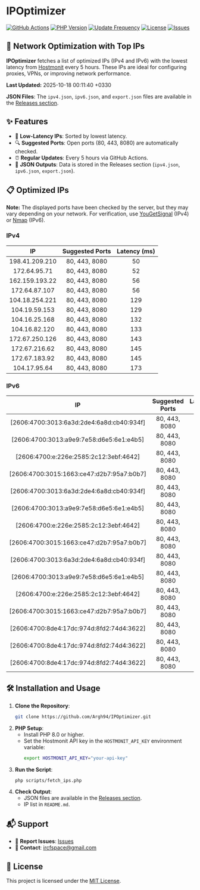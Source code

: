 # IPOptimizer

[![GitHub Actions](https://github.com/Argh94/IPOptimizer/workflows/IPOptimizer/badge.svg)](https://github.com/Argh94/IPOptimizer/actions)
[![PHP Version](https://img.shields.io/badge/PHP-8.0-blue)](https://www.php.net)
[![Update Frequency](https://img.shields.io/badge/Updates-Every%205%20Hours-green)](https://github.com/Argh94/IPOptimizer)
[![License](https://img.shields.io/badge/License-MIT-yellow)](https://opensource.org/licenses/MIT)
[![Issues](https://img.shields.io/github/issues/Argh94/IPOptimizer)](https://github.com/Argh94/IPOptimizer/issues)

## 🚀 Network Optimization with Top IPs

**IPOptimizer** fetches a list of optimized IPs (IPv4 and IPv6) with the lowest latency from [Hostmonit](https://hostmonit.com/) every 5 hours. These IPs are ideal for configuring proxies, VPNs, or improving network performance.

**Last Updated:** 2025-10-18 00:11:40 +0330

**JSON Files**: The `ipv4.json`, `ipv6.json`, and `export.json` files are available in the [Releases section](https://github.com/Argh94/IPOptimizer/releases).

## ✨ Features
- 📡 **Low-Latency IPs**: Sorted by lowest latency.
- 🔍 **Suggested Ports**: Open ports (80, 443, 8080) are automatically checked.
- ⏰ **Regular Updates**: Every 5 hours via GitHub Actions.
- 📄 **JSON Outputs**: Data is stored in the Releases section (`ipv4.json`, `ipv6.json`, `export.json`).

## 📋 Optimized IPs

**Note:** The displayed ports have been checked by the server, but they may vary depending on your network. For verification, use [YouGetSignal](https://www.yougetsignal.com/tools/open-ports/) (IPv4) or [Nmap](https://nmap.org/) (IPv6).

### IPv4
| IP | Suggested Ports | Latency (ms) |
|:---:|:---------------:|:------------:|
| 198.41.209.210 | 80, 443, 8080 | 50 |
| 172.64.95.71 | 80, 443, 8080 | 52 |
| 162.159.193.22 | 80, 443, 8080 | 56 |
| 172.64.87.107 | 80, 443, 8080 | 56 |
| 104.18.254.221 | 80, 443, 8080 | 129 |
| 104.19.59.153 | 80, 443, 8080 | 129 |
| 104.16.25.168 | 80, 443, 8080 | 132 |
| 104.16.82.120 | 80, 443, 8080 | 133 |
| 172.67.250.126 | 80, 443, 8080 | 143 |
| 172.67.216.62 | 80, 443, 8080 | 145 |
| 172.67.183.92 | 80, 443, 8080 | 145 |
| 104.17.95.64 | 80, 443, 8080 | 173 |

### IPv6
| IP | Suggested Ports | Latency (ms) |
|:---:|:---------------:|:------------:|
| [2606:4700:3013:6a3d:2de4:6a8d:cb40:934f] | 80, 443, 8080 | 3 |
| [2606:4700:3013:a9e9:7e58:d6e5:6e1:e4b5] | 80, 443, 8080 | 3 |
| [2606:4700:e:226e:2585:2c12:3ebf:4642] | 80, 443, 8080 | 3 |
| [2606:4700:3015:1663:ce47:d2b7:95a7:b0b7] | 80, 443, 8080 | 3 |
| [2606:4700:3013:6a3d:2de4:6a8d:cb40:934f] | 80, 443, 8080 | 3 |
| [2606:4700:3013:a9e9:7e58:d6e5:6e1:e4b5] | 80, 443, 8080 | 3 |
| [2606:4700:e:226e:2585:2c12:3ebf:4642] | 80, 443, 8080 | 3 |
| [2606:4700:3015:1663:ce47:d2b7:95a7:b0b7] | 80, 443, 8080 | 3 |
| [2606:4700:3013:6a3d:2de4:6a8d:cb40:934f] | 80, 443, 8080 | 3 |
| [2606:4700:3013:a9e9:7e58:d6e5:6e1:e4b5] | 80, 443, 8080 | 3 |
| [2606:4700:e:226e:2585:2c12:3ebf:4642] | 80, 443, 8080 | 3 |
| [2606:4700:3015:1663:ce47:d2b7:95a7:b0b7] | 80, 443, 8080 | 3 |
| [2606:4700:8de4:17dc:974d:8fd2:74d4:3622] | 80, 443, 8080 | 4 |
| [2606:4700:8de4:17dc:974d:8fd2:74d4:3622] | 80, 443, 8080 | 4 |
| [2606:4700:8de4:17dc:974d:8fd2:74d4:3622] | 80, 443, 8080 | 4 |

## 🛠️ Installation and Usage
1. **Clone the Repository**:
   ```bash
   git clone https://github.com/Argh94/IPOptimizer.git
   ```
2. **PHP Setup**:
   - Install PHP 8.0 or higher.
   - Set the Hostmonit API key in the `HOSTMONIT_API_KEY` environment variable:
     ```bash
     export HOSTMONIT_API_KEY="your-api-key"
     ```
3. **Run the Script**:
   ```bash
   php scripts/fetch_ips.php
   ```
4. **Check Output**:
   - JSON files are available in the [Releases section](https://github.com/Argh94/IPOptimizer/releases).
   - IP list in `README.md`.

## 📬 Support
- 🐛 **Report Issues**: [Issues](https://github.com/Argh94/IPOptimizer/issues)
- 📧 **Contact**: [ircfspace@gmail.com](mailto:ircfspace@gmail.com)

## 📄 License
This project is licensed under the [MIT License](https://github.com/Argh94/HandWave/blob/main/LICENCE).
